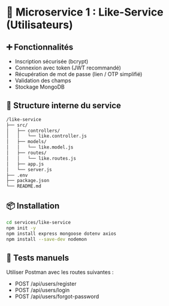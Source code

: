 # 🧩 Microservice 1 : Like-Service (Utilisateurs)  

## ➕ Fonctionnalités
-   Inscription sécurisée (bcrypt)
-   Connexion avec token (JWT recommandé)
-   Récupération de mot de passe (lien / OTP simplifié)
-   Validation des champs
-   Stockage MongoDB

## 📁 Structure interne du service
```bash
/like-service
├── src/
│   ├── controllers/
│   │   └── like.controller.js
│   ├── models/
│   │   └── like.model.js
│   ├── routes/
│   │   └── like.routes.js
│   ├── app.js
│   └── server.js
├── .env
├── package.json
└── README.md
```
## 📦 Installation

```bash
cd services/like-service
npm init -y
npm install express mongoose dotenv axios
npm install --save-dev nodemon
```

## 🧪 Tests manuels  
  
Utiliser Postman avec les routes suivantes :  
-   POST /api/users/register
-   POST /api/users/login
-   POST /api/users/forgot-password
